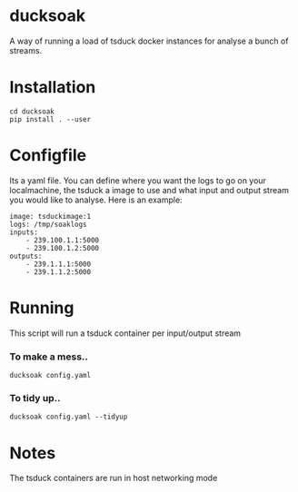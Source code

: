 # ducksoak

A way of running a load of tsduck docker instances for analyse a bunch of streams.

# Installation

```
cd ducksoak
pip install . --user
```

# Configfile

Its a yaml file.  You can define where you want the logs to go on your localmachine, the tsduck a image to use and what input and output stream you would like to analyse.
Here is an example:
```
image: tsduckimage:1
logs: /tmp/soaklogs
inputs:
    - 239.100.1.1:5000
    - 239.100.1.2:5000
outputs:
    - 239.1.1.1:5000
    - 239.1.1.2:5000
```

# Running

This script will run a tsduck container per input/output stream 
### To make a mess..
```
ducksoak config.yaml
```
### To tidy up..

```
ducksoak config.yaml --tidyup
```

# Notes
The tsduck containers are run in host networking mode
